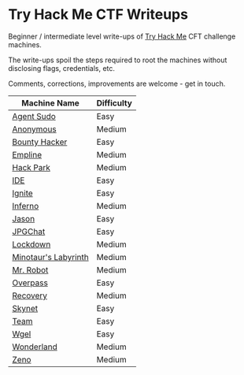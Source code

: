 # Try Hack Me CTF Writeups

Beginner / intermediate level write-ups of [Try Hack Me](https://tryhackme.com/) CFT challenge machines.

The write-ups spoil the steps required to root the machines without disclosing flags, credentials, etc.

Comments, corrections, improvements are welcome - get in touch.

| Machine Name | Difficulty |
| ------------ | ---------- |
| [Agent Sudo](challenges/agent-sudo.md) | Easy |
| [Anonymous](challenges/anonymous.md) | Medium |
| [Bounty Hacker](challenges/bounty-hacker.md) | Easy |
| [Empline](challenges/empline/empline.md) | Medium |
| [Hack Park](challenges/hackpark/hackpark.md) | Medium |
| [IDE](challenges/ide/ide.md) | Easy |
| [Ignite](challenges/ignite.md) | Easy |
| [Inferno](challenges/inferno/inferno.md) | Medium |
| [Jason](challenges/jason.md) | Easy |
| [JPGChat](challenges/jpgchat.md) | Easy |
| [Lockdown](challenges/lockdown.md) | Medium |
| [Minotaur's Labyrinth](challenges/minotaurs-labyrinth.md) | Medium |
| [Mr. Robot](challenges/mr-robot.md) | Medium |
| [Overpass](challenges/overpass.md) | Easy |
| [Recovery](challenges/recovery/recovery.md) | Medium |
| [Skynet](challenges/skynet.md) | Easy |
| [Team](challenges/team.md) | Easy |
| [Wgel](challenges/wgel.md) | Easy |
| [Wonderland](challenges/wonderland.md) | Medium |
| [Zeno](challenges/zeno/zeno.md) | Medium |
